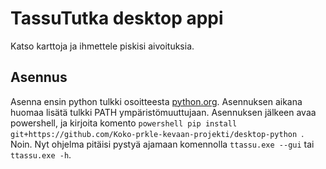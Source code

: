 # TassuTutka desktop appi

Katso karttoja ja ihmettele piskisi aivoituksia.

## Asennus

Asenna ensin python tulkki osoitteesta [python.org](https://python.org). Asennuksen
aikana huomaa lisätä tulkki PATH ympäristömuuttujaan. Asennuksen jälkeen avaa
powershell, ja kirjoita komento ```powershell
pip install git+https://github.com/Koko-prkle-kevaan-projekti/desktop-python
```. Noin. Nyt ohjelma pitäisi pystyä ajamaan komennolla `ttassu.exe --gui` tai
`ttassu.exe -h`.
